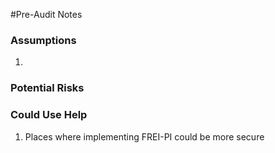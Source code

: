 #Pre-Audit Notes

### Assumptions
1. 

### Potential Risks

### Could Use Help
1. Places where implementing FREI-PI could be more secure